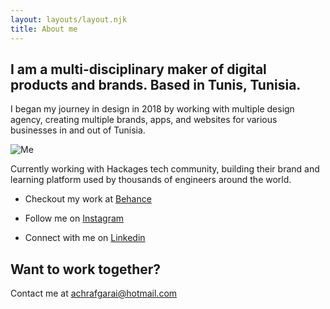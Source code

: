 ```yaml
---
layout: layouts/layout.njk
title: About me
---
```


## I am a multi-disciplinary maker of digital products and brands. Based in Tunis, Tunisia.

I began my journey in design in 2018 by working with multiple design agency,
creating multiple brands, apps, and websites for various businesses in and out
of Tunisia.

![Me](https://digitalpress.fra1.cdn.digitaloceanspaces.com/xglyao0/2022/02/signal-2022-01-02-131436_001.jpeg.jpg)

Currently working with Hackages tech community, building their brand and
learning platform used by thousands of engineers around the world.

- Checkout my work at [Behance](https://www.behance.net/achrafgarai)

- Follow me on [Instagram](https://www.instagram.com/achraf_garai/)

- Connect with me on [Linkedin](https://www.linkedin.com/in/achraf-garai/)

## Want to work together?

Contact me at achrafgarai@hotmail.com
